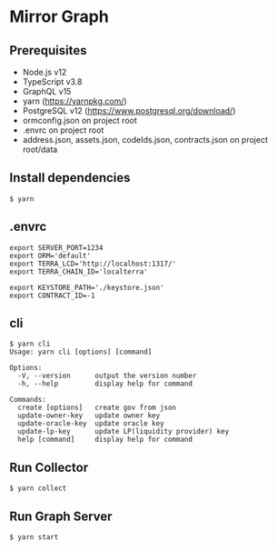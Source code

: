 # Mirror Graph

## Prerequisites
* Node.js v12
* TypeScript v3.8
* GraphQL v15
* yarn (https://yarnpkg.com/)
* PostgreSQL v12 (https://www.postgresql.org/download/)
* ormconfig.json on project root
* .envrc on project root
* address.json, assets.json, codeIds.json, contracts.json on project root/data

## Install dependencies
```
$ yarn
```

## .envrc
```
export SERVER_PORT=1234
export ORM='default'
export TERRA_LCD='http://localhost:1317/'
export TERRA_CHAIN_ID='localterra'

export KEYSTORE_PATH='./keystore.json'
export CONTRACT_ID=-1
```

## cli
```
$ yarn cli
Usage: yarn cli [options] [command]

Options:
  -V, --version      output the version number
  -h, --help         display help for command

Commands:
  create [options]   create gov from json
  update-owner-key   update owner key
  update-oracle-key  update oracle key
  update-lp-key      update LP(liquidity provider) key
  help [command]     display help for command
```

## Run Collector
```
$ yarn collect
```

## Run Graph Server
```
$ yarn start
```
